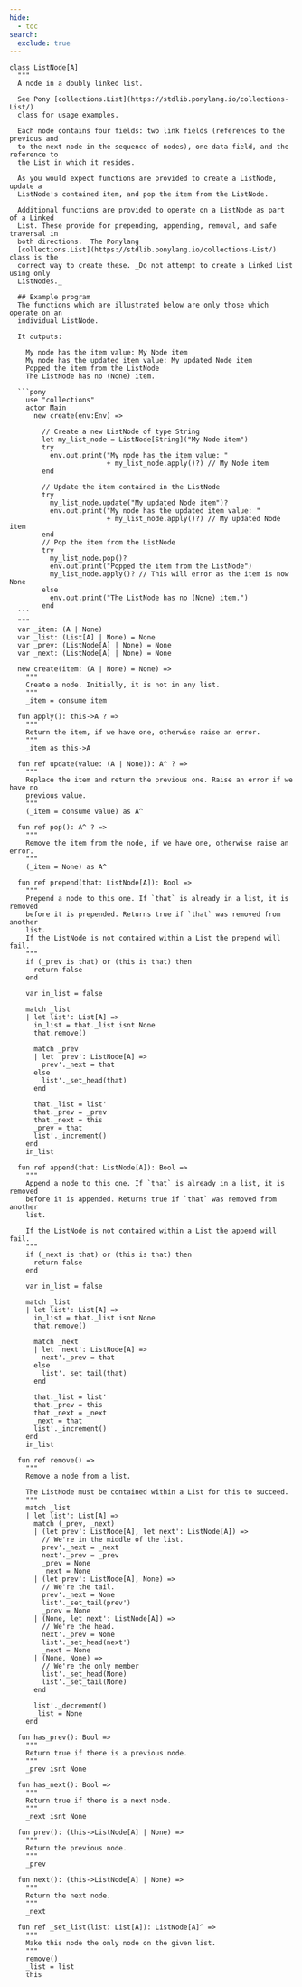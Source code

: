 ```yaml
---
hide:
  - toc
search:
  exclude: true
---
```

```````pony linenums="1"
class ListNode[A]
  """
  A node in a doubly linked list.
  
  See Pony [collections.List](https://stdlib.ponylang.io/collections-List/)
  class for usage examples.
  
  Each node contains four fields: two link fields (references to the previous and
  to the next node in the sequence of nodes), one data field, and the reference to
  the List in which it resides.

  As you would expect functions are provided to create a ListNode, update a
  ListNode's contained item, and pop the item from the ListNode.

  Additional functions are provided to operate on a ListNode as part of a Linked
  List. These provide for prepending, appending, removal, and safe traversal in
  both directions.  The Ponylang
  [collections.List](https://stdlib.ponylang.io/collections-List/) class is the
  correct way to create these. _Do not attempt to create a Linked List using only
  ListNodes._

  ## Example program
  The functions which are illustrated below are only those which operate on an
  individual ListNode.

  It outputs:

    My node has the item value: My Node item
    My node has the updated item value: My updated Node item
    Popped the item from the ListNode
    The ListNode has no (None) item.

  ```pony
    use "collections"
    actor Main
      new create(env:Env) =>

        // Create a new ListNode of type String
        let my_list_node = ListNode[String]("My Node item")
        try 
          env.out.print("My node has the item value: "
                        + my_list_node.apply()?) // My Node item
        end

        // Update the item contained in the ListNode
        try
          my_list_node.update("My updated Node item")?
          env.out.print("My node has the updated item value: "
                        + my_list_node.apply()?) // My updated Node item
        end
        // Pop the item from the ListNode
        try
          my_list_node.pop()?
          env.out.print("Popped the item from the ListNode")
          my_list_node.apply()? // This will error as the item is now None
        else
          env.out.print("The ListNode has no (None) item.")
        end
  ```
  """
  var _item: (A | None)
  var _list: (List[A] | None) = None
  var _prev: (ListNode[A] | None) = None
  var _next: (ListNode[A] | None) = None

  new create(item: (A | None) = None) =>
    """
    Create a node. Initially, it is not in any list.
    """
    _item = consume item

  fun apply(): this->A ? =>
    """
    Return the item, if we have one, otherwise raise an error.
    """
    _item as this->A

  fun ref update(value: (A | None)): A^ ? =>
    """
    Replace the item and return the previous one. Raise an error if we have no
    previous value.
    """
    (_item = consume value) as A^

  fun ref pop(): A^ ? =>
    """
    Remove the item from the node, if we have one, otherwise raise an error.
    """
    (_item = None) as A^

  fun ref prepend(that: ListNode[A]): Bool =>
    """
    Prepend a node to this one. If `that` is already in a list, it is removed
    before it is prepended. Returns true if `that` was removed from another
    list.
    If the ListNode is not contained within a List the prepend will fail.
    """
    if (_prev is that) or (this is that) then
      return false
    end

    var in_list = false

    match _list
    | let list': List[A] =>
      in_list = that._list isnt None
      that.remove()

      match _prev
      | let  prev': ListNode[A] =>
        prev'._next = that
      else
        list'._set_head(that)
      end

      that._list = list'
      that._prev = _prev
      that._next = this
      _prev = that
      list'._increment()
    end
    in_list

  fun ref append(that: ListNode[A]): Bool =>
    """
    Append a node to this one. If `that` is already in a list, it is removed
    before it is appended. Returns true if `that` was removed from another
    list.

    If the ListNode is not contained within a List the append will fail.
    """
    if (_next is that) or (this is that) then
      return false
    end

    var in_list = false

    match _list
    | let list': List[A] =>
      in_list = that._list isnt None
      that.remove()

      match _next
      | let  next': ListNode[A] =>
        next'._prev = that
      else
        list'._set_tail(that)
      end

      that._list = list'
      that._prev = this
      that._next = _next
      _next = that
      list'._increment()
    end
    in_list

  fun ref remove() =>
    """
    Remove a node from a list.

    The ListNode must be contained within a List for this to succeed.
    """
    match _list
    | let list': List[A] =>
      match (_prev, _next)
      | (let prev': ListNode[A], let next': ListNode[A]) =>
        // We're in the middle of the list.
        prev'._next = _next
        next'._prev = _prev
        _prev = None
        _next = None
      | (let prev': ListNode[A], None) =>
        // We're the tail.
        prev'._next = None
        list'._set_tail(prev')
        _prev = None
      | (None, let next': ListNode[A]) =>
        // We're the head.
        next'._prev = None
        list'._set_head(next')
        _next = None
      | (None, None) =>
        // We're the only member
        list'._set_head(None)
        list'._set_tail(None)
      end

      list'._decrement()
      _list = None
    end

  fun has_prev(): Bool =>
    """
    Return true if there is a previous node.
    """
    _prev isnt None

  fun has_next(): Bool =>
    """
    Return true if there is a next node.
    """
    _next isnt None

  fun prev(): (this->ListNode[A] | None) =>
    """
    Return the previous node.
    """
    _prev

  fun next(): (this->ListNode[A] | None) =>
    """
    Return the next node.
    """
    _next

  fun ref _set_list(list: List[A]): ListNode[A]^ =>
    """
    Make this node the only node on the given list.
    """
    remove()
    _list = list
    this

```````